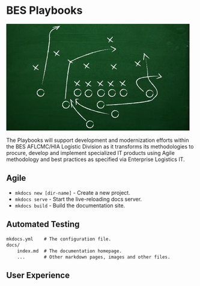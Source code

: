 # BES Playbooks

![playbooks](playbooks.jpg)<br/>

The Playbooks will support development and modernization efforts within the BES AFLCMC/HIA Logistic Division as it transforms its methodologies to 
procure, develop and implement specialized IT products using Agile methodology and best practices as specified via Enterprise Logistics IT.

## Agile


* `mkdocs new [dir-name]` - Create a new project.
* `mkdocs serve` - Start the live-reloading docs server.
* `mkdocs build` - Build the documentation site.



## Automated Testing

    mkdocs.yml    # The configuration file.
    docs/
        index.md  # The documentation homepage.
        ...       # Other markdown pages, images and other files.



## User Experience

